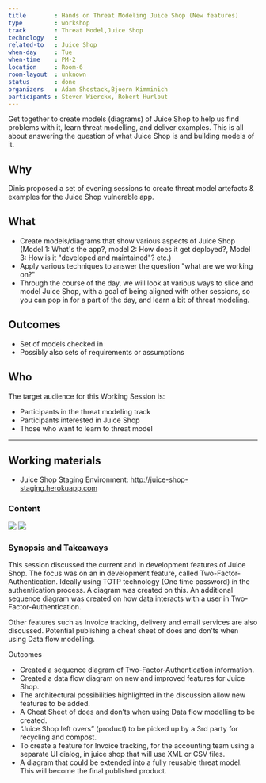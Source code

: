 ```yaml
---
title        : Hands on Threat Modeling Juice Shop (New features)
type         : workshop
track        : Threat Model,Juice Shop
technology   :
related-to   : Juice Shop
when-day     : Tue
when-time    : PM-2
location     : Room-6
room-layout  : unknown
status       : done
organizers   : Adam Shostack,Bjoern Kimminich
participants : Steven Wierckx, Robert Hurlbut
---
```


Get together to create models (diagrams) of Juice Shop to help us find problems with it, learn threat modelling, and deliver examples.  This is all about answering the question of what Juice Shop is and building models of it.

## Why

Dinis proposed a set of evening sessions to create threat model artefacts & examples for the Juice Shop vulnerable app.

## What

- Create models/diagrams that show various aspects of Juice Shop (Model 1: What's the app?, model 2: How does it get deployed?, Model 3: How is it "developed and maintained"? etc.) 
- Apply various techniques to answer the question "what are we working on?"
- Through the course of the day, we will look at various ways to slice and model Juice Shop, with a goal of being aligned with other sessions, so you can pop in for a part of the day, and learn a bit of threat modeling.

## Outcomes

- Set of models checked in  
- Possibly also sets of requirements or assumptions

## Who

The target audience for this Working Session is:

- Participants in the threat modeling track
- Participants interested in Juice Shop
- Those who want to learn to threat model

--- 

## Working materials

* Juice Shop Staging Environment: <http://juice-shop-staging.herokuapp.com>

### Content

[![](https://raw.githubusercontent.com/OWASP/owasp-summit-2017/master/Working-Sessions/Threat-Model/whiteboard-photos/PM-2-Picture-1.jpg)](https://raw.githubusercontent.com/OWASP/owasp-summit-2017/master/Working-Sessions/Threat-Model/whiteboard-photos/PM-2-Picture-1.jpg)
[![](https://raw.githubusercontent.com/OWASP/owasp-summit-2017/master/Working-Sessions/Threat-Model/whiteboard-photos/PM-2-Picture-2.jpg)](https://raw.githubusercontent.com/OWASP/owasp-summit-2017/master/Working-Sessions/Threat-Model/whiteboard-photos/PM-2-Picture-2.jpg)

### Synopsis and Takeaways

This session discussed the current and in development features of Juice Shop. The focus was on an in development feature, called Two-Factor-Authentication. Ideally using TOTP technology (One time password) in the authentication process. A diagram was created on this. An additional sequence diagram was created on how data interacts with a user in Two-Factor-Authentication.

Other features such as Invoice tracking, delivery and email services are also discussed. Potential publishing a cheat sheet of does and don’ts when using Data flow modelling.

Outcomes
- Created a sequence diagram of Two-Factor-Authentication information.
- Created a data flow diagram on new and improved features for Juice Shop.
- The architectural possibilities highlighted in the discussion allow new features to be added.
- A Cheat Sheet of does and don’ts when using Data flow modelling to be created.
- “Juice Shop left overs” (product) to be picked up by a 3rd party for recycling and compost.
- To create a feature for Invoice tracking, for the accounting team using a separate UI dialog, in juice shop that will use XML or CSV files.
- A diagram that could be extended into a fully reusable threat model. This will become the final published product.
